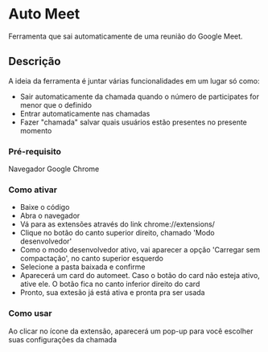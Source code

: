 # Auto Meet
Ferramenta que sai automaticamente de uma reunião do Google Meet.

## Descrição
A ideia da ferramenta é juntar várias funcionalidades em um lugar só como:
- Sair automaticamente da chamada quando o número de participates for menor que o definido
- Entrar automaticamente nas chamadas
- Fazer "chamada" salvar quais usuários estão presentes no presente momento

### Pré-requisito 
Navegador Google Chrome

### Como ativar
- Baixe o código
- Abra o navegador
- Vá para as extensões através do link chrome://extensions/
- Clique no botão do canto superior direito, chamado 'Modo desenvolvedor'
- Como o modo desenvolvedor ativo, vai aparecer a opção 'Carregar sem compactação', no canto superior esquerdo
- Selecione a pasta baixada e confirme
- Aparecerá um card do automeet. Caso o botão do card não esteja ativo, ative ele. O botão fica no canto inferior direito do card
- Pronto, sua extesão já está ativa e pronta pra ser usada

### Como usar
Ao clicar no ícone da extensão, aparecerá um pop-up para você escolher suas configurações da chamada
